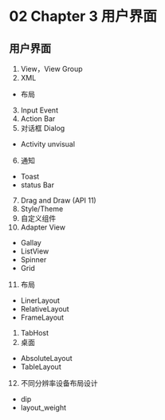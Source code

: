 # 02 Chapter 3 用户界面

## 用户界面

1. View，View Group
2. XML
+ 布局

3. Input Event
4. Action Bar
5. 对话框 Dialog
+ Activity unvisual

6. 通知 
+ Toast
+ status Bar
7. Drag and Draw (API 11)
8. Style/Theme
9. 自定义组件
10. Adapter View
+ Gallay
+ ListView
+ Spinner
+ Grid

11. 布局
+ LinerLayout
+ RelativeLayout
+ FrameLayout

1. TabHost
2. 桌面
+ AbsoluteLayout
+ TableLayout

12. 不同分辨率设备布局设计
+ dip
+ layout_weight

